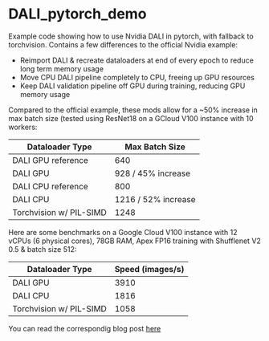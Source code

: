 # DALI_pytorch_demo
Example code showing how to use Nvidia DALI in pytorch, with fallback to torchvision.  Contains a few differences to the official Nvidia example:

* Reimport DALI & recreate dataloaders at end of every epoch to reduce long term memory usage
* Move CPU DALI pipeline completely to CPU, freeing up GPU resources
* Keep DALI validation pipeline off GPU during training, reducing GPU memory usage

Compared to the official example, these mods allow for a ~50% increase in max batch size (tested using ResNet18 on a GCloud V100 instance with 10 workers:

Dataloader Type          | Max Batch Size
---                      | ---
DALI GPU reference       | 640
DALI GPU                 | 928 / 45% increase
DALI CPU reference       | 800
DALI CPU                 | 1216 / 52% increase
Torchvision w/ PIL-SIMD  | 1248

Here are some benchmarks on a Google Cloud V100 instance with 12 vCPUs (6 physical cores), 78GB RAM, Apex FP16 training with Shufflenet V2 0.5 & batch size 512:

Dataloader Type                                  | Speed (images/s)
---                                              | ---
DALI GPU                                         | 3910
DALI CPU                                         | 1816
Torchvision w/ PIL-SIMD                          | 1058

You can read the correspondig blog post [here](https://towardsdatascience.com/nvidia-dali-speeding-up-pytorch-876c80182440)
